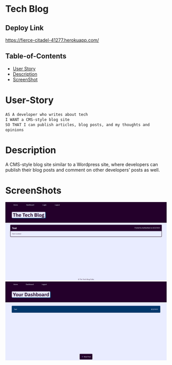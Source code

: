 # Tech Blog

## Deploy Link 
https://fierce-citadel-41277.herokuapp.com/


 ## Table-of-Contents

  * [User Story](#user-story)
  * [Description](#description)
  * [ScreenShot](#screenshots)

  
 # User-Story
```
AS A developer who writes about tech
I WANT a CMS-style blog site
SO THAT I can publish articles, blog posts, and my thoughts and opinions
```
# Description
A CMS-style blog site similar to a Wordpress site, where developers can publish their blog posts and comment on other developers’ posts as well.


# ScreenShots 

![Screenshot](public/images/screenshot.png)
![Screenshot](public/images/screenshot2.png)


